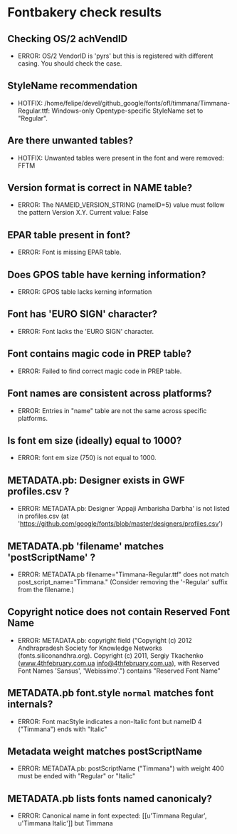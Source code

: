# Fontbakery check results
## Checking OS/2 achVendID
* ERROR: OS/2 VendorID is 'pyrs' but this is registered with different casing. You should check the case.

## StyleName recommendation
* HOTFIX: /home/felipe/devel/github_google/fonts/ofl/timmana/Timmana-Regular.ttf: Windows-only Opentype-specific StyleName set to "Regular".

## Are there unwanted tables?
* HOTFIX: Unwanted tables were present in the font and were removed: FFTM

## Version format is correct in NAME table?
* ERROR: The NAMEID_VERSION_STRING (nameID=5) value must follow the pattern Version X.Y. Current value: False

## EPAR table present in font?
* ERROR: Font is missing EPAR table.

## Does GPOS table have kerning information?
* ERROR: GPOS table lacks kerning information

## Font has 'EURO SIGN' character?
* ERROR: Font lacks the 'EURO SIGN' character.

## Font contains magic code in PREP table?
* ERROR: Failed to find correct magic code in PREP table.

## Font names are consistent across platforms?
* ERROR: Entries in "name" table are not the same across specific platforms.

## Is font em size (ideally) equal to 1000?
* ERROR: font em size (750) is not equal to 1000.

## METADATA.pb: Designer exists in GWF profiles.csv ?
* ERROR: METADATA.pb: Designer 'Appaji Ambarisha Darbha' is not listed in profiles.csv (at 'https://github.com/google/fonts/blob/master/designers/profiles.csv')

## METADATA.pb 'filename' matches 'postScriptName' ?
* ERROR: METADATA.pb filename="Timmana-Regular.ttf" does not match post_script_name="Timmana." (Consider removing the '-Regular' suffix from the filename.)

## Copyright notice does not contain Reserved Font Name
* ERROR: METADATA.pb: copyright field ("Copyright (c) 2012 Andhrapradesh Society for Knowledge Networks (fonts.siliconandhra.org). Copyright (c) 2011, Sergiy Tkachenko (www.4thfebruary.com.ua info@4thfebruary.com.ua), with Reserved Font Names 'Sansus', 'Webissimo'.") contains "Reserved Font Name"

## METADATA.pb font.style `normal` matches font internals?
* ERROR: Font macStyle indicates a non-Italic font but nameID 4 ("Timmana") ends with "Italic"

## Metadata weight matches postScriptName
* ERROR: METADATA.pb: postScriptName ("Timmana") with weight 400 must be ended with "Regular" or "Italic"

## METADATA.pb lists fonts named canonicaly?
* ERROR: Canonical name in font expected: [[u'Timmana Regular', u'Timmana Italic']] but Timmana

